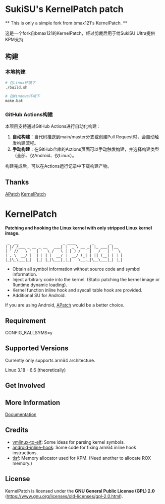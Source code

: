 # SukiSU's KernelPatch patch

** This is only a simple fork from bmax121's KernelPatch. **

这是一个fork自bmax121的KernelPatch，经过剪裁后用于给SukiSU Ultra提供KPM支持

## 构建

### 本地构建

```bash
# 在Linux环境下
./build.sh

# 在Windows环境下
make.bat
```

### GitHub Actions构建

本项目支持通过GitHub Actions进行自动化构建：

1. **自动构建**：当代码推送到main/master分支或创建Pull Request时，会自动触发构建流程。
2. **手动构建**：在GitHub仓库的Actions页面可以手动触发构建，并选择构建类型（全部、仅Android、仅Linux）。

构建完成后，可以在Actions运行记录中下载构建产物。

## Thanks

[APatch](https://github.com/bmax121/APatch)
[KernelPatch](https://github.com/bmax121/KernelPatch)


# KernelPatch

**Patching and hooking the Linux kernel with only stripped Linux kernel image.**

``` shell
 _  __                    _ ____       _       _     
| |/ /___ _ __ _ __   ___| |  _ \ __ _| |_ ___| |__  
| ' // _ \ '__| '_ \ / _ \ | |_) / _` | __/ __| '_ \ 
| . \  __/ |  | | | |  __/ |  __/ (_| | || (__| | | |
|_|\_\___|_|  |_| |_|\___|_|_|   \__,_|\__\___|_| |_|

```

- Obtain all symbol information without source code and symbol information.
- Inject arbitrary code into the kernel. (Static patching the kernel image or Runtime dynamic loading).
- Kernel function inline hook and syscall table hook are provided.
- Additional SU for Android.

If you are using Android, [APatch](https://github.com/bmax121/APatch) would be a better choice.

## Requirement

CONFIG_KALLSYMS=y  

## Supported Versions

Currently only supports arm64 architecture.  

Linux 3.18 - 6.6 (theoretically)  

## Get Involved

## More Information

[Documentation](./doc/)

## Credits

- [vmlinux-to-elf](https://github.com/marin-m/vmlinux-to-elf): Some ideas for parsing kernel symbols.
- [android-inline-hook](https://github.com/bytedance/android-inline-hook): Some code for fixing arm64 inline hook instructions.
- [tlsf](https://github.com/mattconte/tlsf): Memory allocator used for KPM. (Need another to allocate ROX memory.)

## License

KernelPatch is licensed under the **GNU General Public License (GPL) 2.0** (<https://www.gnu.org/licenses/old-licenses/gpl-2.0.html>).
